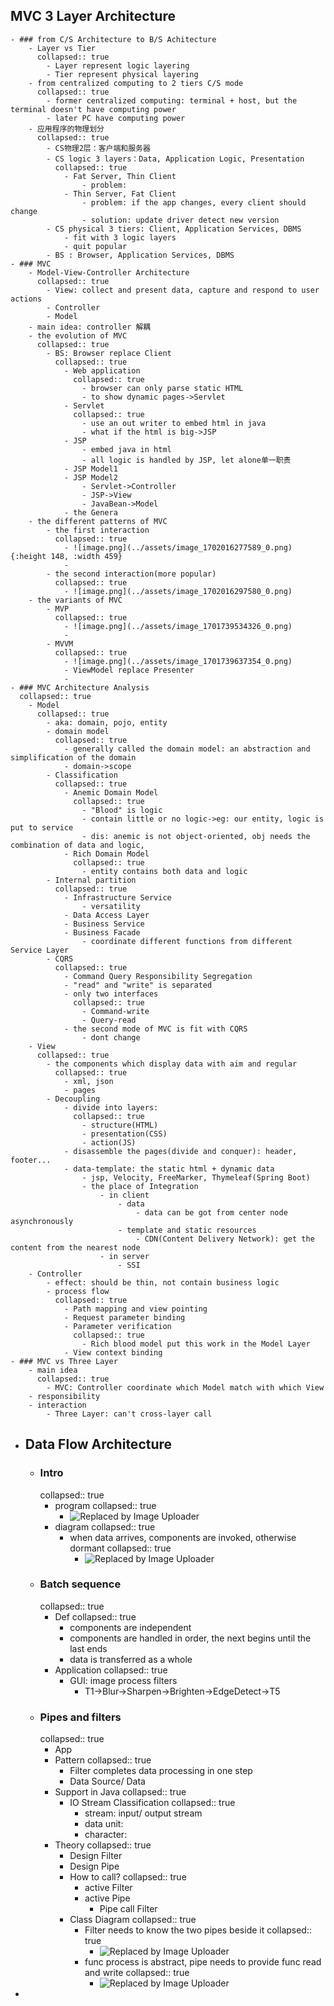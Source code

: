 ## MVC 3 Layer Architecture
	- ### from C/S Architecture to B/S Achitecture
		- Layer vs Tier
		  collapsed:: true
			- Layer represent logic layering
			- Tier represent physical layering
		- from centralized computing to 2 tiers C/S mode
		  collapsed:: true
			- former centralized computing: terminal + host, but the terminal doesn't have computing power
			- later PC have computing power
		- 应用程序的物理划分
		  collapsed:: true
			- CS物理2层：客户端和服务器
			- CS logic 3 layers：Data, Application Logic, Presentation
			  collapsed:: true
				- Fat Server, Thin Client
					- problem:
				- Thin Server, Fat Client
					- problem: if the app changes, every client should change
					- solution: update driver detect new version
			- CS physical 3 tiers: Client, Application Services, DBMS
				- fit with 3 logic layers
				- quit popular
			- BS : Browser, Application Services, DBMS
	- ### MVC
		- Model-View-Controller Architecture
		  collapsed:: true
			- View: collect and present data, capture and respond to user actions
			- Controller
			- Model
		- main idea: controller 解耦
		- the evolution of MVC
		  collapsed:: true
			- BS: Browser replace Client
			  collapsed:: true
				- Web application
				  collapsed:: true
					- browser can only parse static HTML
					- to show dynamic pages->Servlet
				- Servlet
				  collapsed:: true
					- use an out writer to embed html in java
					- what if the html is big->JSP
				- JSP
					- embed java in html
					- all logic is handled by JSP, let alone单一职责
				- JSP Model1
				- JSP Model2
					- Servlet->Controller
					- JSP->View
					- JavaBean->Model
				- the Genera
		- the different patterns of MVC
			- the first interaction
			  collapsed:: true
				- ![image.png](../assets/image_1702016277589_0.png){:height 148, :width 459}
				-
			- the second interaction(more popular)
			  collapsed:: true
				- ![image.png](../assets/image_1702016297580_0.png)
		- the variants of MVC
			- MVP
			  collapsed:: true
				- ![image.png](../assets/image_1701739534326_0.png)
				-
			- MVVM
			  collapsed:: true
				- ![image.png](../assets/image_1701739637354_0.png)
				- ViewModel replace Presenter
				-
	- ### MVC Architecture Analysis
	  collapsed:: true
		- Model
		  collapsed:: true
			- aka: domain, pojo, entity
			- domain model
			  collapsed:: true
				- generally called the domain model: an abstraction and simplification of the domain
				- domain->scope
			- Classification
			  collapsed:: true
				- Anemic Domain Model
				  collapsed:: true
					- "Blood" is logic
					- contain little or no logic->eg: our entity, logic is put to service
					- dis: anemic is not object-oriented, obj needs the combination of data and logic,
				- Rich Domain Model
				  collapsed:: true
					- entity contains both data and logic
			- Internal partition
			  collapsed:: true
				- Infrastructure Service
					- versatility
				- Data Access Layer
				- Business Service
				- Business Facade
					- coordinate different functions from different Service Layer
			- CQRS
			  collapsed:: true
				- Command Query Responsibility Segregation
				- "read" and "write" is separated
				- only two interfaces
				  collapsed:: true
					- Command-write
					- Query-read
				- the second mode of MVC is fit with CQRS
					- dont change
		- View
		  collapsed:: true
			- the components which display data with aim and regular
			  collapsed:: true
				- xml, json
				- pages
			- Decoupling
				- divide into layers:
				  collapsed:: true
					- structure(HTML)
					- presentation(CSS)
					- action(JS)
				- disassemble the pages(divide and conquer): header, footer...
				- data-template: the static html + dynamic data
					- jsp, Velocity, FreeMarker, Thymeleaf(Spring Boot)
					- the place of Integration
						- in client
							- data
								- data can be got from center node asynchronously
							- template and static resources
								- CDN(Content Delivery Network): get the content from the nearest node
						- in server
							- SSI
		- Controller
			- effect: should be thin, not contain business logic
			- process flow
			  collapsed:: true
				- Path mapping and view pointing
				- Request parameter binding
				- Parameter verification
				  collapsed:: true
					- Rich blood model put this work in the Model Layer
				- View context binding
	- ### MVC vs Three Layer
		- main idea
		  collapsed:: true
			- MVC: Controller coordinate which Model match with which View
		- responsibility
		- interaction
			- Three Layer: can't cross-layer call
- ## Data Flow Architecture
	- ### Intro
	  collapsed:: true
		- program
		  collapsed:: true
			- ![Replaced by Image Uploader](https://raw.githubusercontent.com/qugushihua/blog-images/master/202312120813626.png)
		- diagram
		  collapsed:: true
			- when data arrives, components are invoked, otherwise dormant
			  collapsed:: true
				- ![Replaced by Image Uploader](https://raw.githubusercontent.com/qugushihua/blog-images/master/202312120814668.png)
	- ### Batch sequence
	  collapsed:: true
		- Def
		  collapsed:: true
			- components are independent
			- components are handled in order, the next begins until the last ends
			- data is transferred as a whole
		- Application
		  collapsed:: true
			- GUI: image process filters
				- T1->Blur->Sharpen->Brighten->EdgeDetect->T5
	- ### Pipes and filters
	  collapsed:: true
		- App
		- Pattern
		  collapsed:: true
			- Filter completes data processing in one step
			- Data Source/ Data
		- Support in Java
		  collapsed:: true
			- IO Stream Classification
			  collapsed:: true
				- stream: input/ output stream
				- data unit:
				- character:
		- Theory
		  collapsed:: true
			- Design Filter
			- Design Pipe
			- How to call?
			  collapsed:: true
				- active Filter
				- active Pipe
					- Pipe call Filter
			- Class Diagram
			  collapsed:: true
				- Filter needs to know the two pipes beside it
				  collapsed:: true
					- ![Replaced by Image Uploader](https://raw.githubusercontent.com/qugushihua/blog-images/master/202312120915254.png)
				- func process is abstract, pipe needs to provide func read and write
				  collapsed:: true
					- ![Replaced by Image Uploader](https://raw.githubusercontent.com/qugushihua/blog-images/master/202312120916394.png)
-